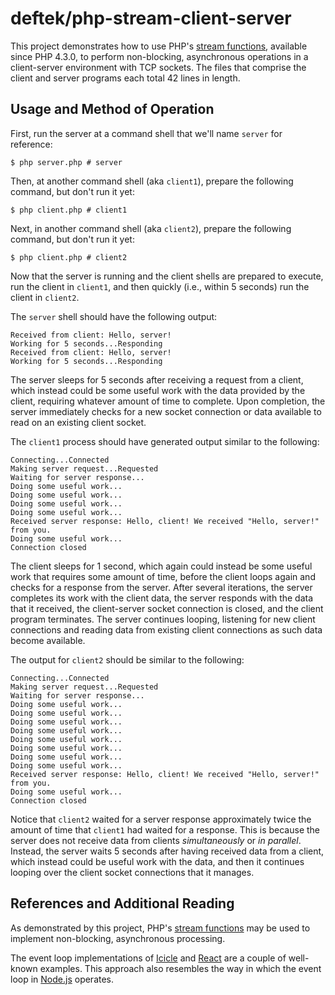 # deftek/php-stream-client-server

This project demonstrates how to use PHP's [stream functions](https://php.net/streams), available since PHP 4.3.0, to 
perform non-blocking, asynchronous operations in a client-server environment with TCP sockets. The files that comprise
the client and server programs each total 42 lines in length.


## Usage and Method of Operation

First, run the server at a command shell that we'll name `server` for reference:

    $ php server.php # server

Then, at another command shell (aka `client1`), prepare the following command, but don't run it yet:

    $ php client.php # client1

Next, in another command shell (aka `client2`), prepare the following command, but don't run it yet:

    $ php client.php # client2

Now that the server is running and the client shells are prepared to execute, run the client in `client1`, and then
quickly (i.e., within 5 seconds) run the client in `client2`.

The `server` shell should have the following output:

    Received from client: Hello, server!
    Working for 5 seconds...Responding
    Received from client: Hello, server!
    Working for 5 seconds...Responding

The server sleeps for 5 seconds after receiving a request from a client, which instead could be some useful work with
the data provided by the client, requiring whatever amount of time to complete. Upon completion, the server immediately
checks for a new socket connection or data available to read on an existing client socket.

The `client1` process should have generated output similar to the following:

    Connecting...Connected
    Making server request...Requested
    Waiting for server response...
    Doing some useful work...
    Doing some useful work...
    Doing some useful work...
    Doing some useful work...
    Received server response: Hello, client! We received "Hello, server!" from you.
    Doing some useful work...
    Connection closed

The client sleeps for 1 second, which again could instead be some useful work that requires some amount of time, before
the client loops again and checks for a response from the server. After several iterations, the server completes its
work with the client data, the server responds with the data that it received, the client-server socket connection is
closed, and the client program terminates. The server continues looping, listening for new client connections and
reading data from existing client connections as such data become available.

The output for `client2` should be similar to the following:

    Connecting...Connected
    Making server request...Requested
    Waiting for server response...
    Doing some useful work...
    Doing some useful work...
    Doing some useful work...
    Doing some useful work...
    Doing some useful work...
    Doing some useful work...
    Doing some useful work...
    Doing some useful work...
    Received server response: Hello, client! We received "Hello, server!" from you.
    Doing some useful work...
    Connection closed

Notice that `client2` waited for a server response approximately twice the amount of time that `client1` had waited for
a response. This is because the server does not receive data from clients *simultaneously* or *in parallel*. Instead,
the server waits 5 seconds after having received data from a client, which instead could be useful work with the data,
and then it continues looping over the client socket connections that it manages.

## References and Additional Reading

As demonstrated by this project, PHP's [stream functions](https://php.net/streams) may be used to implement
non-blocking, asynchronous processing.

The event loop implementations of
[Icicle](https://github.com/icicleio/icicle/blob/master/src/Loop/SelectLoop.php) and
[React](https://github.com/reactphp/event-loop/blob/master/src/StreamSelectLoop.php) are a couple of well-known
examples. This approach also resembles the way in which the event loop in [Node.js](https://nodejs.org/) operates. 

